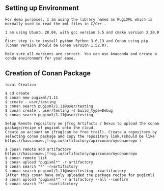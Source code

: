 ## Setting up Environment 

    For demo purposes, I am using the library named as PugiXML which is normally used to read the xml files in C/C++ .

    I am using Ubuntu 20.04, with gcc version 5.5 and cmake version 3.20.0 .
    Fisrt step is to install python Python 3.6.13 and Conan using pip. (Conan Version should be Conan version 1.52.0).

    Make sure all versions are correct. You can use Anaconda and create a conda environment for your ease.

## Creation of Conan Package
    local Creation

    $ cd create
    $ conan new pugixml/1.11
    $ create . user/testing
    $ conan search pugixml/1.11@user/testing
    $ conan create . user/testing -s build_type=Debug
    $ conan search pugixml/1.11@user/testing

    Setup Remote repository on jfrog Artifacts / Nexus to upload the conan package/recipe of pugixml onto the cloud.
    Create an account on jfrog(can be free trail). Create a repository by selecting conan package and copy the repository link.(should be like https://hassannaw.jfrog.io/artifactory/api/conan/myconanrepo ) 

    $ conan remote add artifactory https://hassannaw.jfrog.io/artifactory/api/conan/myconanrepo
    $ conan remote list
    $ conan upload "pugixml*" -r artifactory
    $ conan search "*" -r=artifactory
    $ conan search pugixml/1.11@user/testing -r=artifactory                  (After this conan have only uploaded the package recipe for pugixml)
    $ conan upload "pugixml*" -r artifactory --all --confirm
    $ conan search "*" -r=artifactory
